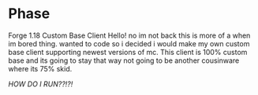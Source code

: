 # Phase
Forge 1.18 Custom Base Client
Hello! no im not back this is more of a when im bored thing. 
wanted to code so i decided i would make my own custom base client supporting newest versions of mc.
This client is 100% custom base and its going to stay that way not going to be another cousinware where its 75% skid.


*HOW DO I RUN??!?!*

